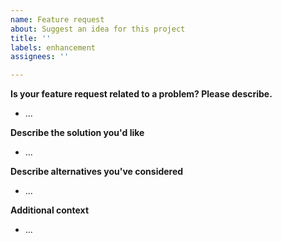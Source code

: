 ```yaml
---
name: Feature request
about: Suggest an idea for this project
title: ''
labels: enhancement
assignees: ''

---
```


**Is your feature request related to a problem? Please describe.**
- ...

**Describe the solution you'd like**
- ...

**Describe alternatives you've considered**
- ...

**Additional context**
- ...
